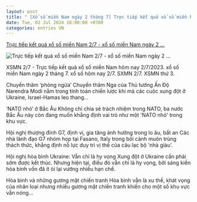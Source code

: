 ```yaml
---
layout: post
title: " [Xổ số miền Nam ngày 2 tháng 7] Trực tiếp kết quả xổ số miền Nam 2/7 - xổ số miền Nam ngày 2 ..."
date: Tue, 02 Jul 2024 18:00:00 +0700
categories: entries VN
---
```

[Trực tiếp kết quả xổ số miền Nam 2/7 - xổ số miền Nam ngày 2 ...](https://baoquocte.vn/truc-tiep-ket-qua-xo-so-mien-nam-27-xo-so-mien-nam-ngay-2-thang-7-xsmn-27-xo-so-hom-nay-272024-276467.html)

![Trực tiếp kết quả xổ số miền Nam 2/7 - xổ số miền Nam ngày 2 ...](https://cdn.baoquocte.vn/stores/news_dataimages/dangtuan/072022/12/23/in_social/5147-1550559309-ket-qua-xo-so-mien-nam-thu-3-19-220220712235857.2524220.jpg?randTime=1719923444)

XSMN 2/7 - Trực tiếp kết quả xổ số miền Nam hôm nay 2/7/2023. xổ số miền Nam ngày 2 tháng 7. xổ số hôm nay 2/7. SXMN 2/7. XSMN thứ 3.

Chuyến thăm ‘phòng ngừa’ Chuyến thăm Nga của Thủ tướng Ấn Độ Narendra Modi nằm trong tính toán chiến lược khi mà các cuộc xung đột ở Ukraine, Israel-Hamas leo thang...

‘NATO nhỏ’ ở Bắc Âu Không chỉ chia sẻ trách nhiệm trong NATO, ba nước Bắc Âu này còn đang muốn khẳng định vai trò như một 'NATO nhỏ' trong khu vực.

Hội nghị thượng đỉnh G7, định vị, gia tăng ảnh hưởng trong lo âu, bất an Các nhà lãnh đạo G7 nhóm họp tại Fasano, Italy trong bối cảnh muôn trùng thách thức, khẳng định nỗ lực duy trì vị thế của câu lạc bộ 'nhà giàu'.

Hội nghị hòa bình Ukraine: Vẫn chỉ là hy vọng Xung đột ở Ukraine cần phải sớm được kết thúc. Nhưng hiện tại, điều đó vẫn chỉ là hy vọng, bởi sáng kiến hòa bình vốn đã ít ỏi lại vướng nhiều hạn chế.

Hòa bình và những gương mặt chiến tranh Hòa bình vẫn là xu thế, khát vọng của nhân loại nhưng nhiều gương mặt chiến tranh khiến cho một số khu vực vẫn nóng...

